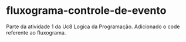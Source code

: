 # fluxograma-controle-de-evento
Parte da atividade 1 da Uc8 Logica da Programação.
Adicionado o code referente ao fluxograma.

